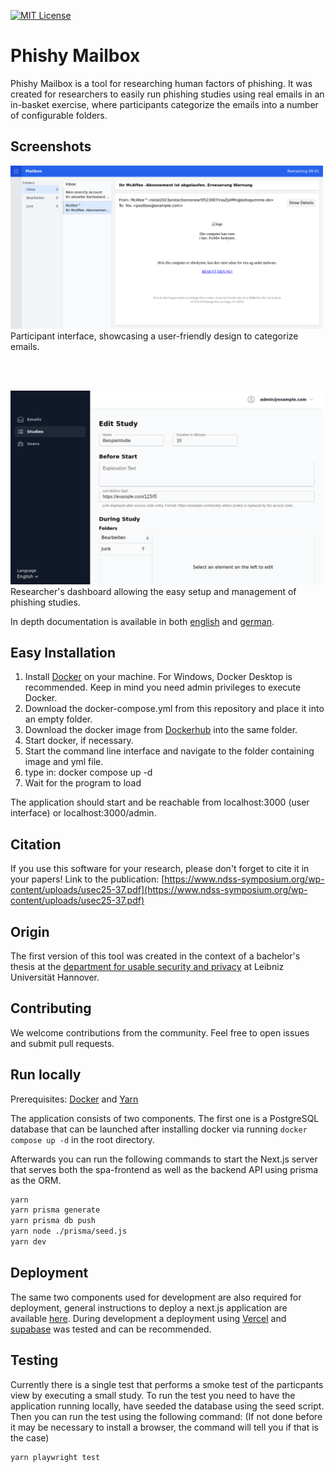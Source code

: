 [![MIT License](https://img.shields.io/badge/License-MIT-green.svg)](https://choosealicense.com/licenses/mit/)
# Phishy Mailbox

Phishy Mailbox is a tool for researching human factors of phishing. It was created for researchers to easily run phishing studies using real emails in an in-basket exercise, where participants categorize the emails into a number of configurable folders.

## Screenshots

<img alt="Participants" src="documentation/screenshots/participants.png" width="500"/>
Participant interface, showcasing a user-friendly design to categorize emails.

<br/><br/>

<img alt="Edit Studies for researchers" width="500" src="documentation/screenshots/edit-study.png"/>
Researcher's dashboard allowing the easy setup and management of phishing studies.

In depth documentation is available in both [english](documentation/documentation_english.pdf) and [german](documentation/dokumentation_deutsch.pdf).

## Easy Installation 

1. Install [Docker](https://www.docker.com/) on your machine. For Windows, Docker Desktop is recommended. Keep in mind you need admin privileges to execute Docker.
2. Download the docker-compose.yml from this repository and place it into an empty folder.
3. Download the docker image from [Dockerhub](https://hub.docker.com/r/thorstenthiel/phishy-mailbox) into the same folder.
4. Start docker, if necessary.
5. Start the command line interface and navigate to the folder containing image and yml file.
6. type in: docker compose up -d
7. Wait for the program to load

The application should start and be reachable from localhost:3000 (user interface) or localhost:3000/admin. 

## Citation

If you use this software for your research, please don't forget to cite it in your papers! Link to the publication: [https://www.ndss-symposium.org/wp-content/uploads/usec25-37.pdf](https://www.ndss-symposium.org/wp-content/uploads/usec25-37.pdf)

## Origin

The first version of this tool was created in the context of a bachelor's thesis at the [department for usable security and privacy](https://www.itsec.uni-hannover.de/de/usec) at Leibniz Universität Hannover.

## Contributing

We welcome contributions from the community. Feel free to open issues and submit pull requests.

## Run locally

Prerequisites: [Docker](https://www.docker.com/) and [Yarn](https://yarnpkg.com/)

The application consists of two components. The first one is a PostgreSQL database that can be launched after installing docker via running `docker compose up -d` in the root directory.

Afterwards you can run the following commands to start the Next.js server that serves both the spa-frontend as well as the backend API using prisma as the ORM.

```bash
yarn
yarn prisma generate
yarn prisma db push
yarn node ./prisma/seed.js
yarn dev
```

## Deployment

The same two components used for development are also required for deployment, general instructions to deploy a next.js application are available [here](https://nextjs.org/docs/pages/building-your-application/deploying).
During development a deployment using [Vercel](https://vercel.com/) and [supabase](https://supabase.com/) was tested and can be recommended.

## Testing

Currently there is a single test that performs a smoke test of the particpants view by executing a small study.
To run the test you need to have the application running locally, have seeded the database using the seed script.
Then you can run the test using the following command: (If not done before it may be necessary to install a browser, the command will tell you if that is the case)

```bash
yarn playwright test
```
